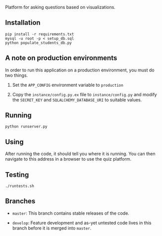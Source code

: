 Platform for asking questions based on visualizations.

## Installation

    pip install -r requirements.txt
    mysql -u root -p < setup_db.sql
    python populate_students_db.py

## A note on production environments

In order to run this application on a production environment, you must do two
things.

1. Set the `APP_CONFIG` environment variable to `production`

2. Copy the `instance/config.py.ex` file to `instance/config.py` and modify
    the `SECRET_KEY` and `SQLALCHEMY_DATABASE_URI` to suitable values.

## Running

    python runserver.py

## Using

After running the code, it should tell you where it is running. You can
then navigate to this address in a browser to use the quiz platform.

## Testing

    ./runtests.sh

## Branches

- `master`: This branch contains stable releases of the code.

- `develop`: Feature development and as-yet untested code lives in
    this branch before it is merged into `master`.
